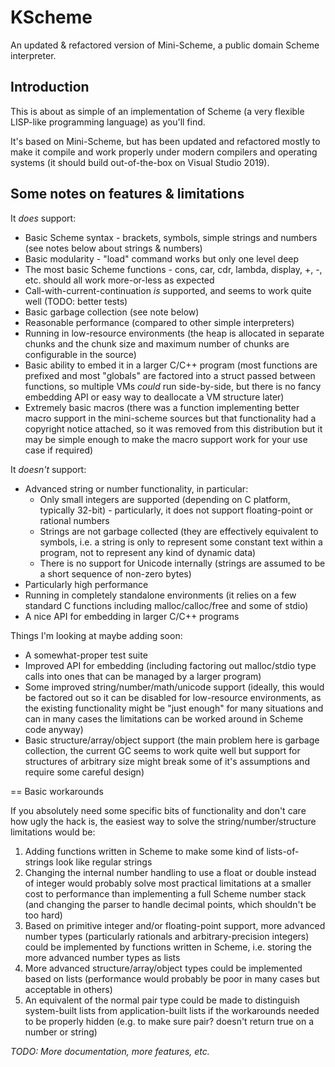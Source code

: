 # KScheme
An updated &amp; refactored version of Mini-Scheme, a public domain Scheme interpreter.

## Introduction

This is about as simple of an implementation of Scheme (a very flexible LISP-like programming language) as you'll find.

It's based on Mini-Scheme, but has been updated and refactored mostly to make it compile and work properly under modern compilers and operating systems (it should build out-of-the-box on Visual Studio 2019).

## Some notes on features & limitations

It _does_ support:

 * Basic Scheme syntax - brackets, symbols, simple strings and numbers (see notes below about strings & numbers)
 * Basic modularity - "load" command works but only one level deep
 * The most basic Scheme functions - cons, car, cdr, lambda, display, +, -, etc. should all work more-or-less as expected
 * Call-with-current-continuation _is_ supported, and seems to work quite well (TODO: better tests)
 * Basic garbage collection (see note below)
 * Reasonable performance (compared to other simple interpreters)
 * Running in low-resource environments (the heap is allocated in separate chunks and the chunk size and maximum number of chunks are configurable in the source)
 * Basic ability to embed it in a larger C/C++ program (most functions are prefixed and most "globals" are factored into a struct passed between functions, so multiple VMs _could_ run side-by-side, but there is no fancy embedding API or easy way to deallocate a VM structure later)
 * Extremely basic macros (there was a function implementing better macro support in the mini-scheme sources but that functionality had a copyright notice attached, so it was removed from this distribution but it may be simple enough to make the macro support work for your use case if required)

It _doesn't_ support:

 * Advanced string or number functionality, in particular:
    * Only small integers are supported (depending on C platform, typically 32-bit) - particularly, it does not support floating-point or rational numbers
    * Strings are not garbage collected (they are effectively equivalent to symbols, i.e. a string is only to represent some constant text within a program, not to represent any kind of dynamic data)
    * There is no support for Unicode internally (strings are assumed to be a short sequence of non-zero bytes)
 * Particularly high performance
 * Running in completely standalone environments (it relies on a few standard C functions including malloc/calloc/free and some of stdio)
 * A nice API for embedding in larger C/C++ programs

Things I'm looking at maybe adding soon:

 * A somewhat-proper test suite
 * Improved API for embedding (including factoring out malloc/stdio type calls into ones that can be managed by a larger program)
 * Some improved string/number/math/unicode support (ideally, this would be factored out so it can be disabled for low-resource environments, as the existing functionality might be "just enough" for many situations and can in many cases the limitations can be worked around in Scheme code anyway)
 * Basic structure/array/object support (the main problem here is garbage collection, the current GC seems to work quite well but support for structures of arbitrary size might break some of it's assumptions and require some careful design)

== Basic workarounds

If you absolutely need some specific bits of functionality and don't care how ugly the hack is, the easiest way to solve the string/number/structure limitations would be:

1. Adding functions written in Scheme to make some kind of lists-of-strings look like regular strings
2. Changing the internal number handling to use a float or double instead of integer would probably solve most practical limitations at a smaller cost to performance than implementing a full Scheme number stack (and changing the parser to handle decimal points, which shouldn't be too hard)
3. Based on primitive integer and/or floating-point support, more advanced number types (particularly rationals and arbitrary-precision integers) could be implemented by functions written in Scheme, i.e. storing the more advanced number types as lists
4. More advanced structure/array/object types could be implemented based on lists (performance would probably be poor in many cases but acceptable in others)
5. An equivalent of the normal pair type could be made to distinguish system-built lists from application-built lists if the workarounds needed to be properly hidden (e.g. to make sure pair? doesn't return true on a number or string)

*TODO: More documentation, more features, etc.*
